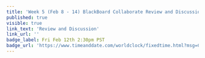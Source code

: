 ```yaml
---
title: 'Week 5 (Feb 8 - 14) BlackBoard Collaborate Review and Discussion'
published: true
visible: true
link_text: 'Review and Discussion'
link_url: ''
badge_label: Fri Feb 12th 2:30pm PST
badge_url: 'https://www.timeanddate.com/worldclock/fixedtime.html?msg=CMPT-363+Review+and+Discussion&iso=20210212T1430&p1=256&am=50'
---
```

